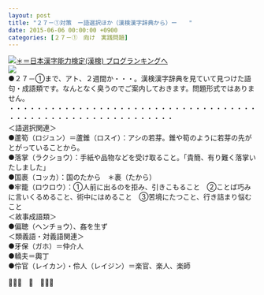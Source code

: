 ```yaml
---
layout: post
title: "２７－①対策　ー語選択ほか（漢検漢字辞典から）ー　　"
date: 2015-06-06 00:00:00 +0900
categories: [２７－①　向け　実践問題]
---
```


[![](/syuusyuu9701/assets/images/２７－①対策-ー語選択ほか（漢検漢字辞典から）ー--br_c_3028_1.gif)＊＝](http://blog.with2.net/link.php?1659096:3028 "日本漢字能力検定(漢検) ブログランキングへ")[日本漢字能力検定(漢検) ブログランキングへ](http://blog.with2.net/link.php?1659096:3028)  
![](/syuusyuu9701/assets/images/２７－①対策-ー語選択ほか（漢検漢字辞典から）ー--b0eba0cd7bb455e33f05fd0bd1456df5.jpg)  
●２７－①まで、アト、２週間か・・・。漢検漢字辞典を見ていて見つけた語句・成語類です。なんとなく臭うのでご案内しておきます。問題形式ではありません。  
・・・・・・・・・・・・・・・・・・・・・・・・・・・・・・・・・・・・・・・・・・・・・・・・・・・・・・・・・・・・  
＜語選択関連＞  
●蘆筍（ロジュン）＝蘆錐（ロスイ）：アシの若芽。錐や筍のように若芽の先がとがっていることから。  
●落掌（ラクショウ）：手紙や品物などを受け取ること。「貴簡、有り難く落掌いたしました」  
●国裹（コッカ）：国のたから　＊裹（たから）  
●牢籠（ロウロウ）：①人前に出るのを拒み、引きこもること　②ことば巧みに言いくるめること、術中にはめること　③苦境にたつこと、行き詰まり悩むこと  
＜故事成語類＞  
●偏聴（ヘンチョウ）、姦を生ず  
＜類義語・対義語関連＞  
●牙保（ガホ）＝仲介人  
●轎夫＝輿丁  
●伶官（レイカン）・伶人（レイジン）＝楽官、楽人、楽師  
  
👋👋👋　🐑　👋👋👋  
  